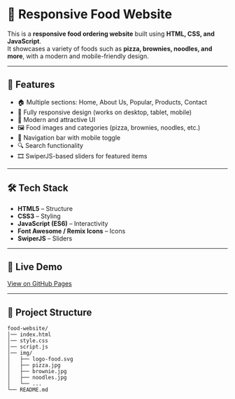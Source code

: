 # 🍴 Responsive Food Website  

This is a **responsive food ordering website** built using **HTML, CSS, and JavaScript**.  
It showcases a variety of foods such as **pizza, brownies, noodles, and more**, with a modern and mobile-friendly design.  

---

## 🚀 Features
- 🏠 Multiple sections: Home, About Us, Popular, Products, Contact  
- 📱 Fully responsive design (works on desktop, tablet, mobile)  
- 🎨 Modern and attractive UI  
- 🖼️ Food images and categories (pizza, brownies, noodles, etc.)  
- 🧭 Navigation bar with mobile toggle  
- 🔍 Search functionality  
- 🎞️ SwiperJS-based sliders for featured items  

---

## 🛠️ Tech Stack
- **HTML5** – Structure  
- **CSS3** – Styling  
- **JavaScript (ES6)** – Interactivity  
- **Font Awesome / Remix Icons** – Icons  
- **SwiperJS** – Sliders  

---


## 🚀 Live Demo
[View on GitHub Pages](https://rg-akshaya.github.io/Restaurant-website/)

---
## 📂 Project Structure
```plaintext
food-website/
│── index.html
│── style.css
│── script.js
│── img/
│   ├── logo-food.svg
│   ├── pizza.jpg
│   ├── brownie.jpg
│   ├── noodles.jpg
│   └── ...
└── README.md
